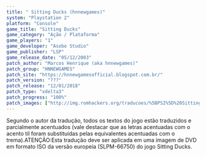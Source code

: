 ```yaml
---
title: " Sitting Ducks (hnnewgames)"
system: "Playstation 2"
platform: "Console"
game_title: "Sitting Ducks"
game_category: "Ação / Plataforma"
game_players: "1"
game_developer: "Asobo Studio"
game_publisher: "LSP"
game_release_date: "05/12/2003"
patch_author: "Marcos Henrique (aka hnnewgames)"
patch_group: "HNNEWGAMES"
patch_site: "https://hnnewgamesofficial.blogspot.com.br/"
patch_version: "???"
patch_release: "12/01/2018"
patch_type: "xdelta3"
patch_progress: "100%"
patch_images: ["http://img.romhackers.org/traducoes/%5BPS2%5D%20Sitting%20Ducks%20-%20hnnewgames%20-%201.jpg","http://img.romhackers.org/traducoes/%5BPS2%5D%20Sitting%20Ducks%20-%20hnnewgames%20-%202.jpg","http://img.romhackers.org/traducoes/%5BPS2%5D%20Sitting%20Ducks%20-%20hnnewgames%20-%203.jpg"]
---
```

Segundo o autor da tradução, todos os textos do jogo estão traduzidos e parcialmente acentuados (vale destacar que as letras acentuadas com o acento til foram substituídas pelas equivalentes acentuadas com o trema).ATENÇÃO:Esta tradução deve ser aplicada em uma imagem de DVD em formato ISO da versão europeia (SLPM-66750) do jogo Sitting Ducks.